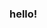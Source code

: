 ### hello!

<!--

- not currently working on anything atm
- learning python!
- you can reach me in my discord that ive posted *everywhere* on my account, or u/koikoikoibtd52
- he/him main
- im silly
-->

